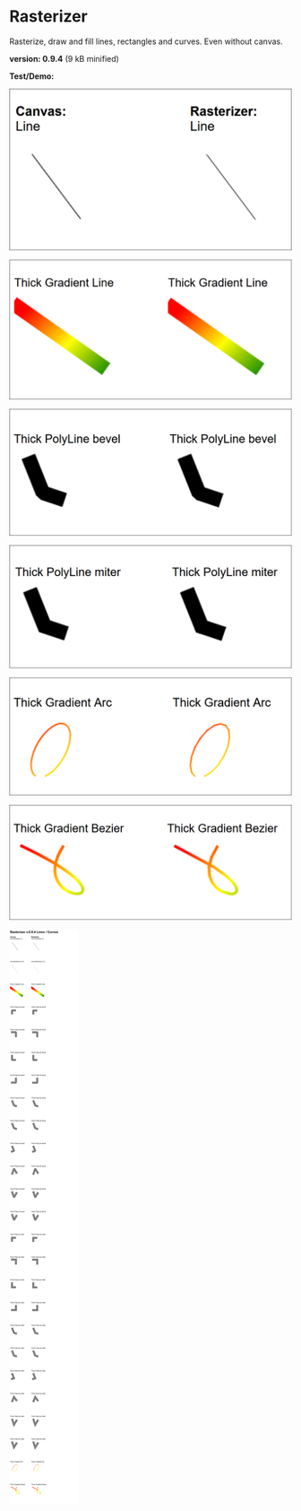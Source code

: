 # Rasterizer

Rasterize, draw and fill lines, rectangles and curves. Even without canvas.

**version: 0.9.4** (9 kB minified)

**Test/Demo:**

![line](/line.png)

![gradient thick line](/thicklines.png)

![bevel polyline join](/joinbevel.png)

![miter polyline join](/joinmiter.png)

![gradient arc](/arc.png)

![gradient bezier](/bezier.png)

![all tests](/all.png)


